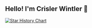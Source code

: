 ## Hello! I'm Crisler Wintler 👋 


<a href="https://star-history.com/#Xe/site&Xe/olin&Xe/x&Xe/when-then-zen&Xe/xess&Timeline">
  <picture>
    <source media="(prefers-color-scheme: dark)" srcset="https://api.star-history.com/svg?repos=Xe/site,Xe/olin,Xe/x,Xe/when-then-zen,Xe/xess&type=Timeline&theme=dark" />
    <source media="(prefers-color-scheme: light)" srcset="https://api.star-history.com/svg?repos=Xe/site,Xe/olin,Xe/x,Xe/when-then-zen,Xe/xess&type=Timeline" />
    <img alt="Star History Chart" src="https://api.star-history.com/svg?repos=Xe/site,Xe/olin,Xe/x,Xe/when-then-zen,Xe/xess&type=Timeline" />
  </picture>
</a>
